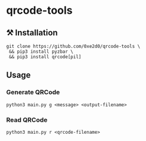 # qrcode-tools
## ⚒️ Installation

<pre><code>git clone https://github.com/0xe2d0/qrcode-tools \
 && pip3 install pyzbar \
 && pip3 install qrcode[pil] </code></pre>
 
## Usage 

### Generate QRCode

<pre><code>python3 main.py g &lt;message&gt; &lt;output-filename&gt;</code></pre>

### Read QRCode 

<pre><code>python3 main.py r &lt;qrcode-filename&gt;</code></pre>
